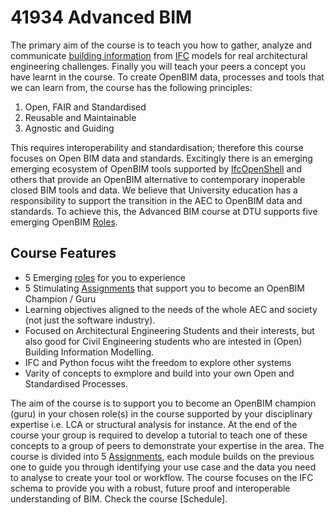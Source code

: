 
# 41934 Advanced BIM

The primary aim of the course is to teach you how to gather, analyze and communicate [building information] from [IFC](Concepts/IFC) models for real architectural engineering challenges. Finally you will teach your peers a concept you have learnt in the course. To create OpenBIM data, processes and tools that we can learn from, the course has the following principles:

1. Open, FAIR and Standardised
2. Reusable and Maintainable
3. Agnostic and Guiding

This requires interoperability and standardisation; therefore this course focuses on Open BIM data and standards. Excitingly there is an emerging emerging ecosystem of OpenBIM tools supported by [IfcOpenShell](Concepts/IfcOpenShell) and others that provide an OpenBIM alternative to contemporary inoperable closed BIM tools and data. We believe that University education has a responsibility to support the transition in the AEC to OpenBIM data and standards.  To achieve this, the Advanced BIM course at DTU supports five emerging OpenBIM [Roles].

## Course Features
* 5 Emerging [roles](Roles/README.md) for you to experience
* 5 Stimulating [Assignments](Assignments/README.md) that support you to become an OpenBIM Champion / Guru
* Learning objectives aligned to the needs of the whole AEC and society (not just the software industry).
* Focused on Architectural Engineering Students and their interests, but also good for Civil Engineering students who are intested in (Open) Building Information Modelling.
* IFC and Python focus wiht the freedom to explore other systems
* Varity of concepts to exmplore and build into your own Open and Standardised Processes.

The aim of the course is to support you to become an OpenBIM champion (guru) in your chosen role(s) in the course supported by your disciplinary expertise i.e. LCA or structural analysis for instance. At the end of the course your group is required to develop a tutorial to teach one of these concepts to a group of peers to demonstrate your expertise in the area. The course is divided into 5 [Assignments], each module builds on the previous one to guide you through identifying your use case and the data you need to analyse to create your tool or workflow. The course focuses on the IFC schema to provide you with a robust, future proof and interoperable understanding of BIM. Check the course [Schedule].

[Assignments]: /Assignments
[IFC]: Concepts/IFC
[BPMN]: Concepts/BPMN
[Construction]: Focus/Construction
[Roles]: Roles/README.md
[building information]: Concepts/BIM
